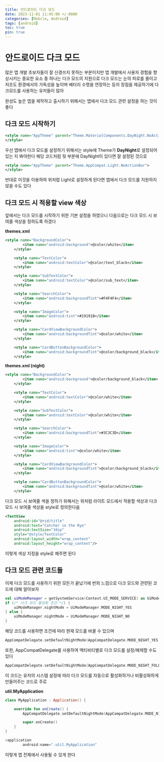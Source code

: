 ```yaml
---
title: 안드로이드 다크 모드
date: 2023-11-01 11:45:00 +/-0000
categories: [Mobile, Android]
tags: [android]
toc: true
pin: true
---
```


# 안드로이드 다크 모드

많은 앱 개발 초보자들이 잘 신경쓰지 못하는 부분이지만 앱 개발에서 사용자 경험을 향상시키는 중요한 요소 중 하나는 다크 모드의 지원으로 다크 모드는 눈의 피로를 줄이고 저조도 환경에서의 가독성을 높이며 배터리 수명을 연장하는 등의 장점을 제공하기에 다크모드를 사용하는 유저들이 많아

완성도 높은 앱을 제작하고 출시하기 위해서는 앱에서 다크 모드 관련 설정을 하는 것이 좋다


## 다크 모드 시작하기

~~~xml
<style name="AppTheme" parent="Theme.MaterialComponents.DayNight.NoActionBar">
</style>
~~~

우선 앱에서 다크 모드를 설정하기 위해서는 style에 Theme가 **DayNight**로 설정되어 있는 지 봐야한다 해당 코드처럼 뒷 부분에 DayNight이 있다면 잘 설정된 것으로 

~~~xml
<style name="AppTheme" parent="Theme.AppCompat.Light.NoActionBar">
</style>
~~~

반대로 이것을 이용하여 위처럼 Light로 설정하게 된다면 앱에서 다크 모드를 지원하지 않을 수도 있다

## 다크 모드 시 적용할 view 색상

앞에서는 다크 모드를 시작하기 위한 기본 설정을 하였으니 다음으로는
다크 모드 시 보여줄 색상을 정하도록 하겠다

**themes.xml**

~~~xml
<style name="BackgroundColor">
        <item name="android:background">@color/white</item>
    </style>

    <style name="TextColor">
        <item name="android:textColor">@color/text_black</item>
    </style>

    <style name="SubTextColor">
        <item name="android:textColor">@color/sub_text</item>
    </style>

    <style name="SearchColor">
        <item name="android:backgroundTint">#F4F4F4</item>
    </style>

    <style name="ImageColor">
        <item name="android:tint">#19191B</item>
    </style>

    <style name="CardViewBackgroundColor">
        <item name="android:backgroundTint">@color/white</item>
    </style>

    <style name="CardButtonBackgroundColor">
        <item name="android:backgroundTint">@color/background_black</item>
    </style>
~~~

**themes.xml (night)**

~~~xml
<style name="BackgroundColor">
        <item name="android:background">@color/background_black</item>
    </style>

    <style name="TextColor">
        <item name="android:textColor">@color/white</item>
    </style>

    <style name="SubTextColor">
        <item name="android:textColor">@color/white</item>
    </style>

    <style name="SearchColor">
        <item name="android:backgroundTint">#3C3C3D</item>
    </style>

    <style name="ImageColor">
        <item name="android:tint">@color/white</item>
    </style>

    <style name="CardViewBackgroundColor">
        <item name="android:backgroundTint">@color/background_black</item>
    </style>

    <style name="CardButtonBackgroundColor">
        <item name="android:backgroundTint">@color/white</item>
    </style>
~~~

다크 모드 시 보여줄 색을 정하기 위해서는 위처럼 라이트 모드에서 적용할 색상과 다크 모드 시 보여줄 색상을 style로 정의한다음

~~~xml
<TextView
    android:id="@+id/title"
    android:text="Catcher in the Rye"
    android:textSize="16sp"
    style="@style/TextColor"
    android:layout_width="wrap_content"
    android:layout_height="wrap_content"/>
~~~

이렇게 색상 지정을 style로 해주면 된다

## 다크 모드 관련 코드들

이제 다크 모드를 사용하기 위한 모든가 끝났기에 번외 느낌으로 다크 모드와 관련된 코드에 대해 알아보자

~~~kotlin
val uiModeManager = getSystemService(Context.UI_MODE_SERVICE) as UiModeManager
if (/* 다크 모드 활성화 조건 */) {
    uiModeManager.nightMode = UiModeManager.MODE_NIGHT_YES
} else {
    uiModeManager.nightMode = UiModeManager.MODE_NIGHT_NO
}
~~~

해당 코드를 사용하면 조건에 따라 현재 모드를 바꿀 수 있으며

~~~kotlin
AppCompatDelegate.setDefaultNightMode(AppCompatDelegate.MODE_NIGHT_YES)
~~~

또한, AppCompatDelegate를 사용하여 액티비티별로 다크 모드를 설정/해제할 수도 있다

~~~kotlin
AppCompatDelegate.setDefaultNightMode(AppCompatDelegate.MODE_NIGHT_FOLLOW_SYSTEM)
~~~

이 코드는 유저의 시스템 설정에 따라 다크 모드를 자동으로 활성화하거나 비활성화하게 만들어주는 코드로
주로

**util.MyApplication**
~~~kotlin
class MyApplication : Application() {

    override fun onCreate() {
        AppCompatDelegate.setDefaultNightMode(AppCompatDelegate.MODE_NIGHT_FOLLOW_SYSTEM)

        super.onCreate()
    }
}
~~~

~~~kotlin
<application
        android:name=".util.MyApplication"
~~~

이렇게 앱 전체에서 사용될 수 있게 한다